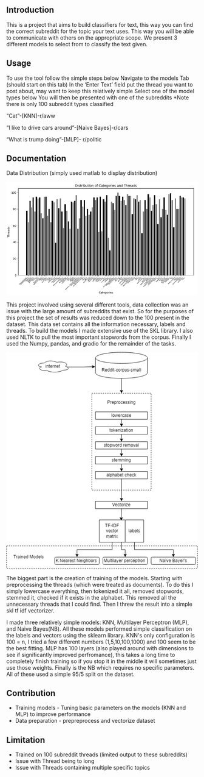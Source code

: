## Introduction

This is a project that aims to build classifiers for text, this way you can find the correct subreddit for the topic your text uses. This way you will be able to communicate with others on the appropriate scope. We present 3 different models to select from to classify the text given.

## Usage

To use the tool follow the simple steps below
Navigate to the models Tab (should start on this tab)
In the ‘Enter Text’ field put the thread you want to post about, may want to keep this relatively simple
Select one of the model types below
You will then be presented with one of the subreddits
*Note there is only 100 subreddit types classified

“Cat”-[KNN]-r/aww

“I like to drive cars around”-[Naive Bayes]-r/cars

“What is trump doing”-[MLP]- r/politic

## Documentation

Data Distribution (simply used matlab to display distribution)

![image](https://github.com/mrgs22/csi4180hw04/blob/main/dataDist.png?raw=true)

This project involved using several different tools, data collection was an issue with the large amount of subreddits that exist. So for the purposes of this project the set of results was reduced down to the 100 present in the dataset. This data set contains all the information necessary, labels and threads. To build the models I made extensive use of the SKL library. I also used NLTK to pull the most important stopwords from the corpus. Finally I used the Numpy, pandas, and gradio for the remainder of the tasks.

![image](https://github.com/mrgs22/csi4180hw04/blob/main/CSI4180HW04.drawio.png?raw=true)

The biggest part is the creation of training of the models. Starting with preprocessing the threads (which were treated as documents). To do this I simply lowercase everything, then tokenized it all, removed stopwords, stemmed it, checked if it exists in the alphabet. This removed all the unnecessary threads that I could find. Then I threw the result into a simple skl tf idf vectorizer. 

I made three relatively simple models: KNN, Multilayer Perceptron (MLP), and Naive Bayes(NB). All these models performed simple classification on the labels and vectors using the sklearn library. KNN's only configuration is 100 = n, I tried a few different numbers (1,5,10,100,1000) and 100 seem to be the best fitting. MLP has 100 layers (also played around with dimensions to see if significantly improved perfromance), this takes a long time to completely finish training so if you stop it in the middle it will sometimes just use those weights. Finally is the NB which requires no specific parameters. All of these used a simple 95/5 split on the dataset.

## Contribution

- Training models - Tuning basic parameters on the models (KNN and MLP) to improve performance
- Data preparation - prepreprocess and vectorize dataset

## Limitation

- Trained on 100 subreddit threads (limited output to these subreddits)
- Issue with Thread being to long
- Issue with Threads containing multiple specific topics
